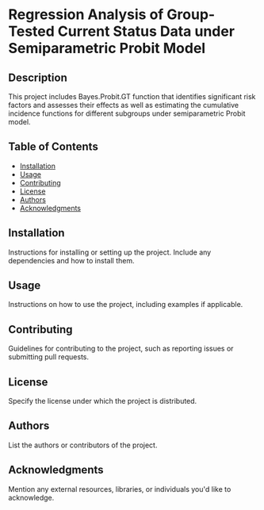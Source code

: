 # Regression Analysis of Group-Tested Current Status Data under Semiparametric Probit Model

## Description

This project includes Bayes.Probit.GT function that identifies significant risk factors and assesses their effects as well as estimating the cumulative incidence functions for different subgroups under semiparametric Probit model.

## Table of Contents

- [Installation](#installation)
- [Usage](#usage)
- [Contributing](#contributing)
- [License](#license)
- [Authors](#authors)
- [Acknowledgments](#acknowledgments)

## Installation

Instructions for installing or setting up the project. Include any dependencies and how to install them.

## Usage

Instructions on how to use the project, including examples if applicable.

## Contributing

Guidelines for contributing to the project, such as reporting issues or submitting pull requests.

## License

Specify the license under which the project is distributed.

## Authors

List the authors or contributors of the project.

## Acknowledgments

Mention any external resources, libraries, or individuals you'd like to acknowledge.

